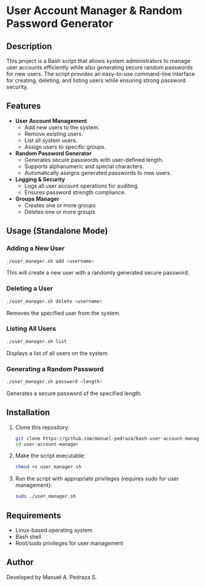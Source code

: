 # User Account Manager & Random Password Generator

## Description
This project is a Bash script that allows system administrators to manage user accounts efficiently while also generating secure random passwords for new users. The script provides an easy-to-use command-line interface for creating, deleting, and listing users while ensuring strong password security.

## Features
- **User Account Management**
  - Add new users to the system.
  - Remove existing users.
  - List all system users.
  - Assign users to specific groups.
- **Random Password Generator**
  - Generates secure passwords with user-defined length.
  - Supports alphanumeric and special characters.
  - Automatically assigns generated passwords to new users.
- **Logging & Security**
  - Logs all user account operations for auditing.
  - Ensures password strength compliance.
- **Groups Manager**
  - Creates one or more groups
  - Deletes one or more groups
  
## Usage (Standalone Mode)
### Adding a New User
```bash
./user_manager.sh add <username>
```
This will create a new user with a randomly generated secure password.

### Deleting a User
```bash
./user_manager.sh delete <username>
```
Removes the specified user from the system.

### Listing All Users
```bash
./user_manager.sh list
```
Displays a list of all users on the system.

### Generating a Random Password 
```bash
./user_manager.sh password <length>
```
Generates a secure password of the specified length.

## Installation
1. Clone this repository:
   ```bash
   git clone https://github.com/manuel-pedraza/bash-user-account-manager.git
   cd user-account-manager
   ```
2. Make the script executable:
   ```bash
   chmod +x user_manager.sh
   ```
3. Run the script with appropriate privileges (requires sudo for user management):
   ```bash
   sudo ./user_manager.sh
   ```

## Requirements
- Linux-based operating system
- Bash shell
- Root/sudo privileges for user management

## Author
Developed by Manuel A. Pedraza S.
